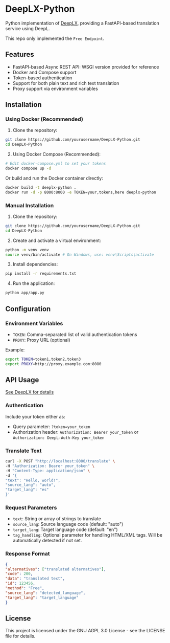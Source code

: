 # DeepLX-Python

Python implementation of [DeepLX](https://github.com/OwO-Network/DeepLX), providing a FastAPI-based translation service using DeepL.

This repo only implemented the `Free Endpoint`.

## Features

- FastAPI-based Async REST API: WSGI version provided for reference
- Docker and Compose support
- Token-based authentication
- Support for both plain text and rich text translation
- Proxy support via environment variables

## Installation

### Using Docker (Recommended)

1. Clone the repository:

```bash
git clone https://github.com/yourusername/DeepLX-Python.git
cd DeepLX-Python
```

2. Using Docker Compose (Recommended):

```bash
# Edit docker-compose.yml to set your tokens
docker compose up -d
```

Or build and run the Docker container directly:

```bash
docker build -t deeplx-python .
docker run -d -p 8000:8000 -e TOKEN=your,tokens,here deeplx-python
```

### Manual Installation

1. Clone the repository:

```bash
git clone https://github.com/yourusername/DeepLX-Python.git
cd DeepLX-Python
```

2. Create and activate a virtual environment:

```bash
python -m venv venv
source venv/bin/activate # On Windows, use: venv\Scripts\activate
```

3. Install dependencies:

```bash
pip install -r requirements.txt
```

4. Run the application:

```bash
python app/app.py
```

## Configuration

### Environment Variables

- `TOKEN`: Comma-separated list of valid authentication tokens
- `PROXY`: Proxy URL (optional)

Example:

```bash
export TOKEN=token1,token2,token3
export PROXY=http://proxy.example.com:8080
```

## API Usage

[See DeepLX for details](https://deeplx.owo.network/endpoints/free.html)

### Authentication

Include your token either as:

- Query parameter: `?token=your_token`
- Authorization header: `Authorization: Bearer your_token` or `Authorization: DeepL-Auth-Key your_token`

### Translate Text

```bash
curl -X POST "http://localhost:8000/translate" \
-H "Authorization: Bearer your_token" \
-H "Content-Type: application/json" \
-d '{
"text": "Hello, world!",
"source_lang": "auto",
"target_lang": "es"
}'
```

### Request Parameters

- `text`: String or array of strings to translate
- `source_lang`: Source language code (default: "auto")
- `target_lang`: Target language code (default: "en")
- `tag_handling`: Optional parameter for handling HTML/XML tags. Will be automatically detected if not set.

### Response Format

```json
{
"alternatives": ["translated alternatives"],
"code": 200,
"data": "translated text",
"id": 123456,
"method": "Free",
"source_lang": "detected_language",
"target_lang": "target_language"
}
```

## License

This project is licensed under the GNU AGPL 3.0 License - see the LICENSE file for details.
